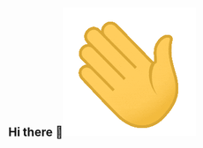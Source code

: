 ## Hi there 👋![Hand Waving](https://github.com/Mayur-Pagote/README_Design_Kit/blob/main/public/Assets/Hand%20Waving.gif)

<!--
**AnusreeShinoj/AnusreeShinoj** is a ✨ _special_ ✨ repository because its `README.md` (this file) appears on your GitHub profile.

Here are some ideas to get you started:

- 🔭 I’m currently working on ...
- 🌱 I’m currently learning ...
- 👯 I’m looking to collaborate on ...
- 🤔 I’m looking for help with ...
- 💬 Ask me about ...
- 📫 How to reach me: ...
- 😄 Pronouns: ...
- ⚡ Fun fact: ...
-->
